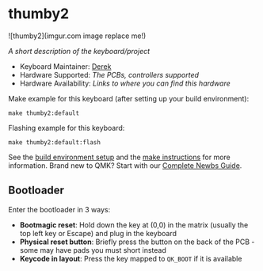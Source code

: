 # thumby2

![thumby2](imgur.com image replace me!)

*A short description of the keyboard/project*

* Keyboard Maintainer: [Derek](https://github.com/bananafishcake)
* Hardware Supported: *The PCBs, controllers supported*
* Hardware Availability: *Links to where you can find this hardware*

Make example for this keyboard (after setting up your build environment):

    make thumby2:default

Flashing example for this keyboard:

    make thumby2:default:flash

See the [build environment setup](https://docs.qmk.fm/#/getting_started_build_tools) and the [make instructions](https://docs.qmk.fm/#/getting_started_make_guide) for more information. Brand new to QMK? Start with our [Complete Newbs Guide](https://docs.qmk.fm/#/newbs).

## Bootloader

Enter the bootloader in 3 ways:

* **Bootmagic reset**: Hold down the key at (0,0) in the matrix (usually the top left key or Escape) and plug in the keyboard
* **Physical reset button**: Briefly press the button on the back of the PCB - some may have pads you must short instead
* **Keycode in layout**: Press the key mapped to `QK_BOOT` if it is available

